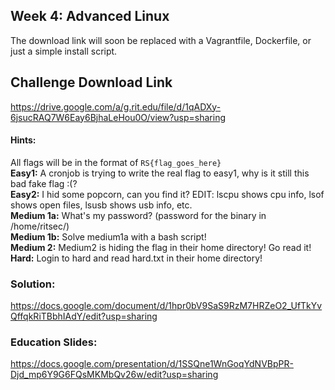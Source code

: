 ## Week 4: Advanced Linux
The download link will soon be replaced with a Vagrantfile, Dockerfile, or just a simple install script.

## Challenge Download Link
https://drive.google.com/a/g.rit.edu/file/d/1qADXy-6jsucRAQ7W6Eay6BjhaLeHou0O/view?usp=sharing

#### Hints:

All flags will be in the format of `RS{flag_goes_here}`\
**Easy1:** A cronjob is trying to write the real flag to easy1, why is it still this bad fake flag :(? \
**Easy2:** I hid some popcorn, can you find it? EDIT: lscpu shows cpu info, lsof shows open files, lsusb shows usb info, etc. \
**Medium 1a:** What's my password? (password for the binary in /home/ritsec/) \
**Medium 1b:** Solve medium1a with a bash script! \
**Medium 2:** Medium2 is hiding the flag in their home directory! Go read it! \
**Hard:** Login to hard and read hard.txt in their home directory!

### Solution: 
https://docs.google.com/document/d/1hpr0bV9SaS9RzM7HRZeO2_UfTkYvQffqkRiTBbhIAdY/edit?usp=sharing

### Education Slides:
https://docs.google.com/presentation/d/1SSQne1WnGoqYdNVBpPR-Djd_mp6Y9G6FQsMKMbQv26w/edit?usp=sharing
